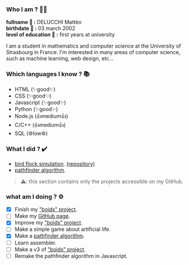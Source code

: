 ### Who I am ? 🤷‍♂️
  
**fullname 👑 :** DELUCCHI Mattéo  
**birthdate 🎂 :** 03 march 2002  
**level of education 📘 :** first years at university  
  
I am a student in mathematics and computer science at the University of Strasbourg in France. I'm interested in many areas of computer science, such as machine learning, web design, etc...
  
### Which languages I know ? 📚
  
- HTML (✨good✨)
- CSS (✨good✨)
- Javascript (✨good✨)
- Python (✨good✨)
- Node.js (👍medium👍)
- C/C++ (👍medium👍)
- SQL (⚙️low⚙️)

### What I did ? ✔️

- [bird flock simulation](https://mattesthaut.github.io/boids). [(repository)](https://github.com/MattEstHaut/boids) 
- [pathfinder algorithm](https://github.com/MattEstHaut/pathfinder). 

>⚠️: this section contains only the projects accessible on my GitHub.

### what am I doing ? ⚙️
  
- [x] Finish my ["boids" project](https://github.com/MattEstHaut/boids).
- [ ] Make my [GitHub page](https://mattesthaut.github.io/). 
- [X] Improve my ["boids" project](https://github.com/MattEstHaut/boids).  
- [ ] Make a simple game about artificial life.
- [X] Make a [pathfinder algorithm](https://github.com/MattEstHaut/pathfinder).
- [ ] Learn assembler.
- [ ] Make a v3 of ["boids" project](https://github.com/MattEstHaut/boids). 
- [ ] Remake the pathfinder algorithm in Javascript.  
